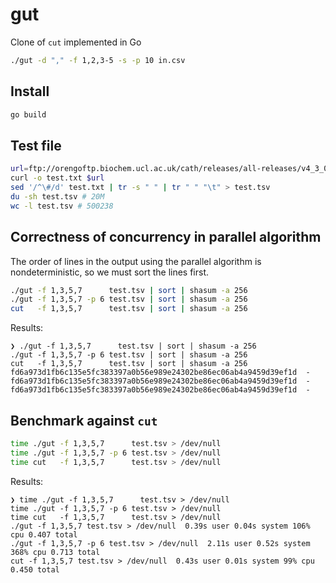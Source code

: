 # gut

Clone of `cut` implemented in Go

```sh
./gut -d "," -f 1,2,3-5 -s -p 10 in.csv
```

## Install

```sh
go build
```

## Test file

```sh
url=ftp://orengoftp.biochem.ucl.ac.uk/cath/releases/all-releases/v4_3_0/cath-classification-data/cath-domain-list-v4_3_0.txt
curl -o test.txt $url
sed '/^\#/d' test.txt | tr -s " " | tr " " "\t" > test.tsv
du -sh test.tsv # 20M
wc -l test.tsv # 500238
```

## Correctness of concurrency in parallel algorithm

The order of lines in the output using the parallel algorithm is nondeterministic, so we must sort the lines first.

```sh
./gut -f 1,3,5,7      test.tsv | sort | shasum -a 256
./gut -f 1,3,5,7 -p 6 test.tsv | sort | shasum -a 256
cut   -f 1,3,5,7      test.tsv | sort | shasum -a 256
```

Results:

```console
❯ ./gut -f 1,3,5,7      test.tsv | sort | shasum -a 256
./gut -f 1,3,5,7 -p 6 test.tsv | sort | shasum -a 256
cut   -f 1,3,5,7      test.tsv | sort | shasum -a 256
fd6a973d1fb6c135e5fc383397a0b56e989e24302be86ec06ab4a9459d39ef1d  -
fd6a973d1fb6c135e5fc383397a0b56e989e24302be86ec06ab4a9459d39ef1d  -
fd6a973d1fb6c135e5fc383397a0b56e989e24302be86ec06ab4a9459d39ef1d  -
```

## Benchmark against `cut`

```sh
time ./gut -f 1,3,5,7      test.tsv > /dev/null
time ./gut -f 1,3,5,7 -p 6 test.tsv > /dev/null
time cut   -f 1,3,5,7      test.tsv > /dev/null
```

Results:

```console
❯ time ./gut -f 1,3,5,7      test.tsv > /dev/null
time ./gut -f 1,3,5,7 -p 6 test.tsv > /dev/null
time cut   -f 1,3,5,7      test.tsv > /dev/null
./gut -f 1,3,5,7 test.tsv > /dev/null  0.39s user 0.04s system 106% cpu 0.407 total
./gut -f 1,3,5,7 -p 6 test.tsv > /dev/null  2.11s user 0.52s system 368% cpu 0.713 total
cut -f 1,3,5,7 test.tsv > /dev/null  0.43s user 0.01s system 99% cpu 0.450 total
```